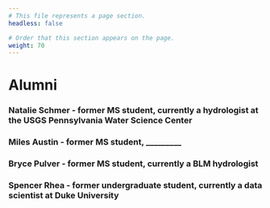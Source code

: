 ```yaml
---
# This file represents a page section.
headless: false

# Order that this section appears on the page.
weight: 70
---
```


# Alumni

### Natalie Schmer - former MS student, currently a hydrologist at the USGS Pennsylvania Water Science Center

### Miles Austin - former MS student, _________
 
### Bryce Pulver - former MS student, currently a BLM hydrologist

### Spencer Rhea - former undergraduate student, currently a data scientist at Duke University